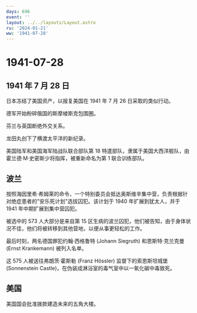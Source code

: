 ```yaml
---
days: 696
event: ''
layout: ../../layouts/Layout.astro
ru: '2024-01-21'
ww: '1941-07-28'
---
```


# 1941-07-28

## 1941 年 7 月 28 日

日本冻结了美国资产，以报复美国在 1941 年 7 月 26 日采取的类似行动。

德军开始粉碎俄国的斯摩棱斯克包围圈。

芬兰与英国断绝外交关系。

龙田丸创下了横渡太平洋的新纪录。

美国陆军和美国海军陆战队联合部队第 18
特遣部队，隶属于美国大西洋舰队，由霍兰德·M·史密斯少将指挥，被重新命名为第
1 联合训练部队。

## 波兰

按照海因里希·希姆莱的命令，一个特别委员会抵达奥斯维辛集中营，负责根据针对绝症患者的"安乐死计划"选拔囚犯。该计划于
1940 年扩展到犹太人，并于 1941 年中期扩展到集中营囚犯。

被选中的 573 人大部分是来自第 15
区生病的波兰囚犯，他们被告知，由于身体状况不佳，他们将被转移到其他营地，以便从事更轻松的工作。

最后时刻，两名德国罪犯约翰·西格鲁特 (Johann Siegruth) 和恩斯特·克兰克曼
(Ernst Krankemann) 被列入名单。

这 575 人被送往弗朗茨·霍斯勒 (Franz Hössler) 监督下的索恩斯坦城堡
(Sonnenstein Castle)，在伪装成淋浴室的毒气室中以一氧化碳中毒致死。

## 美国

美国国会批准拨款建造未来的五角大楼。